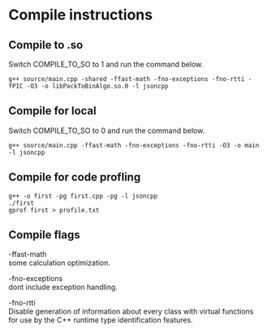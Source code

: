 # Compile instructions

## Compile to .so
Switch COMPILE_TO_SO to 1 and run the command below.

    g++ source/main.cpp -shared -ffast-math -fno-exceptions -fno-rtti -fPIC -O3 -o libPackToBinAlgo.so.0 -l jsoncpp

## Compile for local
Switch COMPILE_TO_SO to 0 and run the command below.

    g++ source/main.cpp -ffast-math -fno-exceptions -fno-rtti -O3 -o main -l jsoncpp

## Compile for code profling
    g++ -o first -pg first.cpp -pg -l jsoncpp
    ./first
    gprof first > profile.txt


## Compile flags
-ffast-math  
some calculation optimization.

-fno-exceptions  
dont include exception handling.

-fno-rtti  
Disable generation of information about every class with virtual functions for use by the C++ runtime type identification features.
